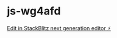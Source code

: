 # js-wg4afd

[Edit in StackBlitz next generation editor ⚡️](https://stackblitz.com/~/github.com/derpulzeed/js-wg4afd)